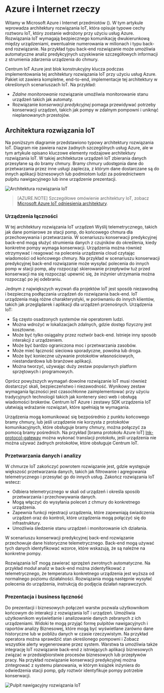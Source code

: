 
# <a name="azure-and-internet-of-things"></a>Azure i Internet rzeczy

Witamy w Microsoft Azure i Internet przedmiotów (). W tym artykule wprowadza architektury rozwiązania IoT, która opisuje typowe cechy roztworu IoT, który zostanie wdrożony przy użyciu usług Azure. Rozwiązania IoT wymagają bezpiecznego komunikację dwukierunkową między urządzeniami, ewentualnie numerowania w milionach i typu back-end rozwiązanie. Na przykład typu back-end rozwiązanie może umożliwia automatyczne analiz predykcyjnych uzyskiwanie szczegółowych informacji z strumienia zdarzenia urządzenia do chmury.

Centrum IoT Azure jest blok konstrukcyjny klucza podczas implementowania tej architektury rozwiązania IoT przy użyciu usług Azure. Pakiet iot zawiera kompletne, end-to-end, implementacje tej architektury w określonych scenariuszach IoT. Na przykład: 

- *Zdalne monitorowanie* rozwiązanie umożliwia monitorowanie stanu urządzeń takich jak automaty. 
- Rozwiązanie *konserwacji predykcyjnej* pomaga przewidywać potrzeby konserwacji urządzeń, takich jak pompy w zdalnym pompowni i uniknąć nieplanowanych przestojów.

## <a name="iot-solution-architecture"></a>Architektura rozwiązania IoT

Na poniższym diagramie przedstawiono typowy architektury rozwiązania IoT. Diagram nie zawiera nazw żadnych szczególnych usług Azure, ale w tym artykule opisano kluczowe elementy rodzajowe architektury rozwiązania IoT. W takiej architekturze urządzeń IoT zbierania danych przesyłane są do bramy chmury. Bramy chmury udostępnia dane do przetwarzania przez inne usługi zaplecza, z którym dane dostarczane są do innych aplikacji biznesowych lub podmiotom ludzi za pośrednictwem pulpitu nawigacyjnego lub inne urządzenie prezentacji.

![Architektura rozwiązania IoT][img-solution-architecture]

> [AZURE.NOTE] Szczegółowe omówienie architektury IoT, zobacz [Microsoft Azure IoT odniesienia architektury][lnk-refarch].

### <a name="device-connectivity"></a>Urządzenia łączności

W tej architektury rozwiązania IoT urządzeń Wyślij telemetrycznego, takich jak dane pomiarowe ze stacji pomp, do końcowego chmura dla przechowywania i przetwarzania. W scenariuszu konserwacji predykcyjnej back-end mogą służyć strumienia danych z czujników do określenia, kiedy konkretne pompy wymaga konserwacji. Urządzenia można również otrzymywać i reagować na polecenia urządzenia cloud czytając wiadomości od końcowego chmury. Na przykład w scenariuszu konserwacji predykcyjnej back-end rozwiązanie może wysyłać polecenia do innych pomp w stacji pomp, aby rozpocząć skierowanie przepływów tuż przed konserwacji ma się rozpocząć upewnić się, że inżynier utrzymania można rozpocząć po jej odebraniu.

Jednym z największych wyzwań dla projektów IoT jest sposób niezawodną i bezpieczną podłączania urządzeń do rozwiązania back-end. IoT urządzenia mają różne charakterystyki, w porównaniu do innych klientów, takich jak przeglądarek i aplikacji dla urządzeń przenośnych. Urządzenia IoT:

- Są często osadzonych systemów nie operatorem ludzi.
- Można wdrożyć w lokalizacjach zdalnych, gdzie dostęp fizyczny jest kosztowne.
- Może być tylko osiągalny przez roztwór back-end. Istnieje inny sposób interakcji z urządzeniem.
- Może być bardzo ograniczona moc i przetwarzania zasobów.
- Może mieć łączność sieciowa sporadyczne, powolna lub droga.
- Może być konieczne używanie protokołów własnościowych, niestandardowa lub branżowe aplikacji.
- Można tworzyć, używając duży zestaw popularnych platform sprzętowych i programowych.

Oprócz powyższych wymagań dowolne rozwiązanie IoT musi również dostarczyć skali, bezpieczeństwo i niezawodność. Wynikowy zestaw wymagania łączności jest czasochłonne zaimplementować przy użyciu tradycyjnych technologii takich jak kontenery sieci web i obsługą wiadomości brokerów. Centrum IoT Azure i zestawy SDK urządzenia IoT ułatwiają wdrażanie rozwiązań, które spełniają te wymagania.

Urządzenia mogą komunikować się bezpośrednio z punktu końcowego bramy chmury, lub jeśli urządzenie nie korzysta z protokołów komunikacyjnych, które obsługuje bramy chmury, można połączyć za pomocą bramy pośrednich. Na przykład [brama protokołu Azure IoT] [ lnk-protocol-gateway] można wykonać translacji protokołu, jeśli urządzenia nie można używać żadnych protokołów, które obsługuje Centrum IoT.

### <a name="data-processing-and-analytics"></a>Przetwarzania danych i analizy

W chmurze IoT zakończyć powrotem rozwiązanie jest, gdzie występuje większość przetwarzania danych, takich jak filtrowanie i agregowania telemetrycznego i przesyłać go do innych usług. Zakończ rozwiązania IoT wstecz:

- Odbiera telemetrycznego w skali od urządzeń i określa sposób przetwarzania i przechowywania danych. 
- Mogą włączyć do wysyłania poleceń z chmury do konkretnego urządzenia.
- Zapewnia funkcji rejestracji urządzenia, które zapewniają świadczenia urządzeń oraz do kontroli, które urządzenia mogą połączyć się do infrastruktury.
- Umożliwia śledzenie stanu urządzeń i monitorowanie ich działania.

W scenariuszu konserwacji predykcyjnej back-end rozwiązanie przechowuje dane historyczne telemetrycznego. Back-end mogą używać tych danych identyfikować wzorce, które wskazują, że są należne na konkretne pompy.

Rozwiązania IoT mogą zawierać sprzężeń zwrotnych automatyczne. Na przykład moduł analiz w back-end można zidentyfikować z telemetrycznego, że temperatura konkretnego urządzenia jest wyższa od normalnego poziomu działalności. Rozwiązania mogą następnie wysyłać polecenia do urządzenia, instrukcją do podjęcia działań naprawczych.

### <a name="presentation-and-business-connectivity"></a>Prezentacja i business łączność

Do prezentacji i biznesowych połączeń warstw pozwala użytkownikom końcowym do interakcji z rozwiązania IoT i urządzeń. Umożliwia użytkownikom wyświetlanie i analizowanie danych zebranych z ich urządzeniami. Widoki te mogą przyjąć formę pulpitów nawigacyjnych i raportów analizy Biznesowej, które mogą być wyświetlane zarówno dane historyczne lub w pobliżu danych w czasie rzeczywistym. Na przykład operatora można sprawdzić stan określonego pompowni i Zobacz wszystkie alerty wygenerowane przez system. Warstwa ta umożliwia także integrację IoT rozwiązanie back-end z istniejących aplikacji biznesowych związać w przedsiębiorstwie procesów biznesowych lub przepływów pracy. Na przykład rozwiązanie konserwacji predykcyjnej można zintegrować z systemu planowania, w którym książek inżyniera do odwiedzenia stacji pomp, gdy roztwór identyfikuje pompy potrzebie konserwacji.

![Pulpit nawigacyjny rozwiązania IoT][img-dashboard]

[img-solution-architecture]: ./media/iot-azure-and-iot/iot-reference-architecture.png
[img-dashboard]: ./media/iot-azure-and-iot/iot-suite.png

[lnk-machinelearning]: http://azure.microsoft.com/documentation/services/machine-learning/
[Azure IoT Suite]: http://azure.microsoft.com/solutions/iot
[lnk-protocol-gateway]:  ../articles/iot-hub/iot-hub-protocol-gateway.md
[lnk-refarch]: http://download.microsoft.com/download/A/4/D/A4DAD253-BC21-41D3-B9D9-87D2AE6F0719/Microsoft_Azure_IoT_Reference_Architecture.pdf
